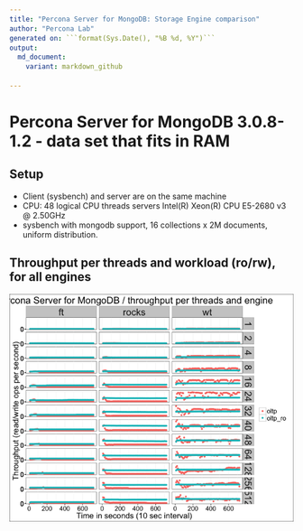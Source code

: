 ```yaml
---
title: "Percona Server for MongoDB: Storage Engine comparison"
author: "Percona Lab"
generated on: ```format(Sys.Date(), "%B %d, %Y")```
output:
  md_document:
    variant: markdown_github

---
```



# Percona Server for MongoDB 3.0.8-1.2 - data set that fits in RAM 

## Setup

* Client (sysbench) and server are on the same machine
* CPU: 48 logical CPU threads servers Intel(R) Xeon(R) CPU E5-2680 v3 @ 2.50GHz
* sysbench with mongodb support, 16 collections x 2M documents, uniform distribution. 

## Throughput per threads and workload (ro/rw), for all engines 

![plot of chunk summary](figure/summary-1.png)

